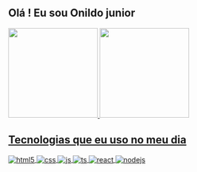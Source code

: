 ## Olá ! Eu sou Onildo junior



<div> 
  <a href="https://github.com/juhsantos">
  <img height="180em" src ="https://github-readme-stats.vercel.app/api?username=juhsantos&show_icons=true&theme=highcontrast&include_all_commits=true&count_private=true"/>
  <img height="180em" src ="https://github-readme-stats.vercel.app/api/top-langs/?username=juhsantos&layout=compact&langs_count=16&theme=highcontrast"/>
</div>

## Tecnologias que eu uso no meu dia

<div style="display: inline_block">
  <img align="center" alt="html5" src="https://img.shields.io/badge/HTML5-E34F26?style=for-the-badge&logo=html5&logoColor=white" />
  <img align="center" alt="css" src="https://img.shields.io/badge/CSS3-1572B6?style=for-the-badge&logo=css3&logoColor=white" />
  <img align="center" alt="js" src="https://img.shields.io/badge/JavaScript-F7DF1E?style=for-the-badge&logo=javascript&logoColor=black" />
  <img align="center" alt="ts" src="https://img.shields.io/badge/TypeScript-007ACC?style=for-the-badge&logo=typescript&logoColor=white" />
  <img align="center" alt="react" src="https://img.shields.io/badge/React-20232A?style=for-the-badge&logo=react&logoColor=61DAFB" />
  <img align="center" alt="nodejs" src="https://img.shields.io/badge/Node.js-43853D?style=for-the-badge&logo=node.js&logoColor=white" />
</div><br/>
  
  

